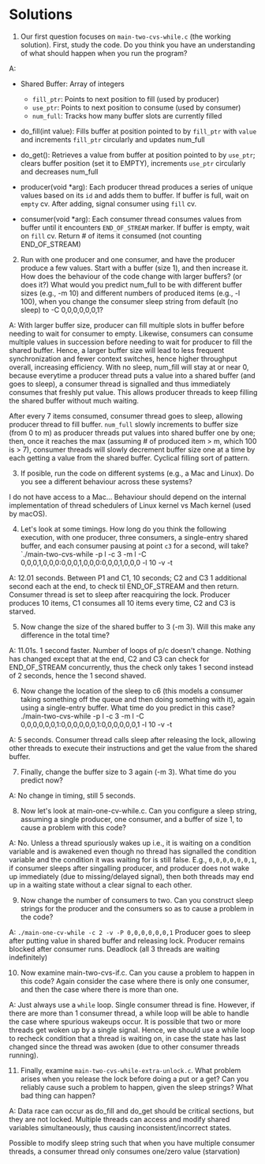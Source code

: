 # Solutions

1) Our first question focuses on `main-two-cvs-while.c` (the working solution). First, study the code. Do you think you have an understanding of what should happen when you run the program?

A:
- Shared Buffer: Array of integers
    - `fill_ptr`: Points to next position to fill (used by producer)
    - `use_ptr`: Points to next position to consume (used by consumer)
    - `num_full`: Tracks how many buffer slots are currently filled

- do_fill(int value): Fills buffer at position pointed to by `fill_ptr` with `value` and increments `fill_ptr` circularly and updates num_full
- do_get(): Retrieves a value from buffer at position pointed to by `use_ptr`; clears buffer position (set it to EMPTY), increments `use_ptr` circularly and decreases num_full
- producer(void *arg): Each producer thread produces a series of unique values based on its `id` and adds them to buffer. If buffer is full, wait on `empty` cv. After adding, signal consumer using `fill` cv.
- consumer(void *arg): Each consumer thread consumes values from buffer until it encounters `END_OF_STREAM` marker. If buffer is empty, wait on `fill` cv. Return # of items it consumed (not counting END_OF_STREAM)


2) Run with one producer and one consumer, and have the producer produce a few values. Start with a buffer (size 1), and then increase it. How does the behaviour of the code change with larger buffers? (or does it?) What would you predict num_full to be with different buffer sizes (e.g., -m 10) and different numbers of produced items (e.g., -l 100), when you change the consumer sleep string from default (no sleep) to -C 0,0,0,0,0,0,1?

A:
With larger buffer size, producer can fill multiple slots in buffer before needing to wait for consumer to empty. Likewise, consumers can consume multiple values in succession before needing to wait for producer to fill the shared buffer. Hence, a larger buffer size will lead to less frequent synchronization and fewer context switches, hence higher throughput overall, increasing efficiency.
With no sleep, num_fill will stay at or near 0, because everytime a producer thread puts a value into a shared buffer (and goes to sleep), a consumer thread is signalled and thus immediately consumes that freshly put value. This allows producer threads to keep filling the shared buffer without much waiting.

After every 7 items consumed, consumer thread goes to sleep, allowing producer thread to fill buffer.
`num_full` slowly increments to buffer size (from 0 to m) as producer threads put values into shared buffer one by one; then, once it reaches the max (assuming # of produced item > m, which 100 is > 7), consumer threads will slowly decrement buffer size one at a time by each getting a value from the shared buffer. Cyclical filling sort of pattern.


3) If posible, run the code on different systems (e.g., a Mac and Linux). Do you see a different behaviour across these systems?

I do not have access to a Mac... Behaviour should depend on the internal implementation of thread schedulers of Linux kernel vs Mach kernel (used by macOS).

4) Let's look at some timings. How long do you think the following execution, with one producer, three consumers, a single-entry shared buffer, and each consumer pausing at point `c3` for a second, will take? `./main-two-cvs-while -p l -c 3 -m l -C 0,0,0,1,0,0,0:0,0,0,1,0,0,0:0,0,0,1,0,0,0 -l 10 -v -t

A:
12.01 seconds.
Between P1 and C1, 10 seconds; C2 and C3 1 additional second each at the end, to check til END_OF_STREAM and then return.
Consumer thread is set to sleep after reacquiring the lock.
Producer produces 10 items, C1 consumes all 10 items every time, C2 and C3 is starved.

5) Now change the size of the shared buffer to 3 (-m 3). Will this make any difference in the total time?

A:  11.01s.
1 second faster.
Number of loops of p/c doesn't change.
Nothing has changed except that at the end, C2 and C3 can check for END_OF_STREAM concurrently, thus the check only takes 1 second instead of 2 seconds, hence the 1 second shaved.

6) Now change the location of the sleep to c6 (this models a consumer taking something off the queue and then doing something with it), again using a single-entry buffer. What time do you predict in this case? ./main-two-cvs-while -p l -c 3 -m l -C 0,0,0,0,0,0,1:0,0,0,0,0,0,1:0,0,0,0,0,0,1 -l 10 -v -t

A: 5 seconds.
Consumer thread calls sleep after releasing the lock, allowing other threads to execute their instructions and get the value from the shared buffer.
 
7) Finally, change the buffer size to 3 again (-m 3). What time do you predict now?

A: No change in timing, still 5 seconds.

8) Now let's look at main-one-cv-while.c. Can you configure a sleep string, assuming a single producer, one consumer, and a buffer of size 1, to cause a problem with this code?

A: No. Unless a thread spuriously wakes up i.e., it is waiting on a condition variable and is awakened even though no thread has signalled the condition variable and the condition it was waiting for is still false. E.g., `0,0,0,0,0,0,1`, if consumer sleeps after singalling producer, and producer does not wake up immediately (due to missing/delayed signal), then both threads may end up in a waiting state without a clear signal to each other.

9) Now change the number of consumers to two. Can you construct sleep strings for the producer and the consumers so as to cause a problem in the code?

A:
`./main-one-cv-while -c 2 -v -P 0,0,0,0,0,0,1`
Producer goes to sleep after putting value in shared buffer and releasing lock.
Producer remains blocked after consumer runs. Deadlock (all 3 threads are waiting indefinitely)

10) Now examine main-two-cvs-if.c. Can you cause a problem to happen in this code? Again consider the case where there is only one consumer, and then the case where there is more than one.

A: Just always use a `while` loop. Single consumer thread is fine. However, if there are more than 1 consumer thread, a while loop will be able to handle the case where spurious wakeups occur. It is possible that two or more threads get woken up by a single signal. Hence, we should use a while loop to recheck condition that a thread is waiting on, in case the state has last changed since the thread was awoken (due to other consumer threads running).

11) Finally, examine `main-two-cvs-while-extra-unlock.c`. What problem arises when you release the lock before doing a put or a get? Can you reliably cause such a problem to happen, given the sleep strings? What bad thing can happen?

A:
Data race can occur as do_fill and do_get should be critical sections, but they are not locked. Multiple threads can access and modify shared variables simultaneously, thus causing inconsistent/incorrect states.

Possible to modify sleep string such that when you have multiple consumer threads, a consumer thread only consumes one/zero value (starvation)